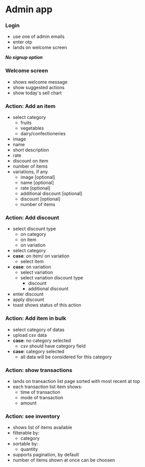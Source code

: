 # Admin app

### Login
  - use one of admin emails
  - enter otp
  - lands on welcome screen

**_No signup option_**
### Welcome screen
  - shows welcome message
  - show suggested actions
  - show today's sell chart

### Action: Add an item
  - select category
    - fruits
    - vegetables
    - dairy/confectioneries
  - image
  - name
  - short description
  - rate
  - discount on item
  - number of items
  - variations, if any
    - image [optional]
    - name [optional]
    - rate [optional]
    - additional discount [optional]
    - discount [optional]
    - number of items
### Action: Add discount
  - select discount type
    - on category
    - on item
    - on variation
  - select category
  - **case**: on item/ on variation
    - select item
  - **case**: on variation
    - select variation
    - select variation discount type
      - discount
      - additional discount
  - enter discount
  - apply discount
  - toast shows status of this action
### Action: Add item in bulk
  - select category of datas
  - upload csv data
  - **case**: no category selected
    - csv should have category field
  - **case**: category selected
    - all data will be considered for this category
### Action: show transactions
  - lands on transaction list page sorted with most recent at top
  - each transaction list item shows:
    - time of transaction
    - mode of transaction
    - amount
### Action: see inventory
  - shows list of items available
  - filterable by:
    - category
  - sortable by:
    - quantity
  - supports pagination, by default
  - number of items shown at once can be choosen
